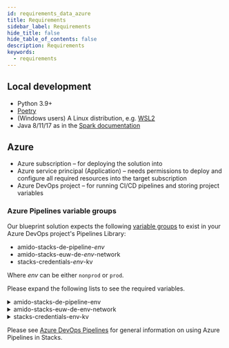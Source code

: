 ```yaml
---
id: requirements_data_azure
title: Requirements
sidebar_label: Requirements
hide_title: false
hide_table_of_contents: false
description: Requirements
keywords:
  - requirements
---
```


## Local development

* Python 3.9+
* [Poetry](https://python-poetry.org/docs/)
* (Windows users) A Linux distribution, e.g. [WSL2](https://docs.microsoft.com/en-us/windows/wsl/install)
* Java 8/11/17 as in the [Spark documentation](https://spark.apache.org/docs/latest/)

## Azure

* Azure subscription – for deploying the solution into
* Azure service principal (Application) – needs permissions to deploy and configure all required
resources into the target subscription
* Azure DevOps project – for running CI/CD pipelines and storing project variables

### Azure Pipelines variable groups

Our blueprint solution expects the following [variable groups](https://learn.microsoft.com/en-us/azure/devops/pipelines/library/variable-groups?view=azure-devops&tabs=yaml)
to exist in your Azure DevOps project's Pipelines Library:

* amido-stacks-de-pipeline-_env_
* amido-stacks-euw-de-_env_-network
* stacks-credentials-_env_-kv

Where _env_ can be either `nonprod` or `prod`.

Please expand the following lists to see the required variables.

<details>
  <summary>amido-stacks-de-pipeline-env</summary>

* ADLS_DataLake_URL: Azure Data Lake Storage Gen2 URL
* azure_subscription_id
* azure-client-secret
* blob_adls_storage: Azure Data Lake Storage Gen2 name
* blob_configStorage: Blob storage name
* Blob_ConfigStore_serviceEndpoint: Blob service URL
* databricksHost: Databricks UI URL
* databricksWorkspaceResourceId
* datafactoryname
* github_token
* integration_runtime_name
* KeyVault_baseURL: Vault URI
* keyvault_name: Key Vault name
* location: Azure region
* pe_subnet_prefix: Subnet CIDR, e.g. ["10.3.1.0/24"]
* private_subnet_prefix: Subnet CIDR, e.g. ["10.3.1.0/24"]
* public_subnet_prefix: Subnet CIDR, e.g. ["10.3.1.0/24"]
* resource_group: Name of the resource group
* sql_connection: Connection string to Azure SQL database

</details>

<details>
  <summary>amido-stacks-euw-de-env-network</summary>

* pe_resource_group_name: Name of the resource group to provision private VNet to
* pe_vnet_name: Private VNet name
* pe_subnet_name: Name of the subnet to provision private endpoints into

</details>

<details>
  <summary>stacks-credentials-env-kv</summary>

* azure-client-id
* azure-client-secret
* azure-subscription-id
* azure-tenant-id

</details>

Please see [Azure DevOps Pipelines](https://stacks.amido.com/docs/infrastructure/azure/pipelines/azure_devops)
for general information on using Azure Pipelines in Stacks.
